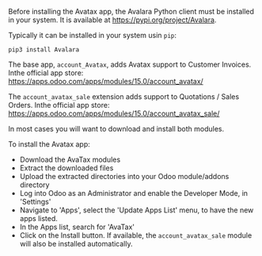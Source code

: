 Before installing the Avatax app, the Avalara Python client must be
installed in your system. It is available at
<https://pypi.org/project/Avalara>.

Typically it can be installed in your system usin `pip`:

    pip3 install Avalara

The base app, `account_Avatax`, adds Avatax support to Customer
Invoices. Inthe official app store:
<https://apps.odoo.com/apps/modules/15.0/account_avatax/>

The `account_avatax_sale` extension adds support to Quotations / Sales
Orders. Inthe official app store:
<https://apps.odoo.com/apps/modules/15.0/account_avatax_sale/>

In most cases you will want to download and install both modules.

To install the Avatax app:

- Download the AvaTax modules
- Extract the downloaded files
- Upload the extracted directories into your Odoo module/addons
  directory
- Log into Odoo as an Administrator and enable the Developer Mode, in
  'Settings'
- Navigate to 'Apps', select the 'Update Apps List' menu, to have the
  new apps listed.
- In the Apps list, search for 'AvaTax'
- Click on the Install button. If available, the `account_avatax_sale`
  module will also be installed automatically.
